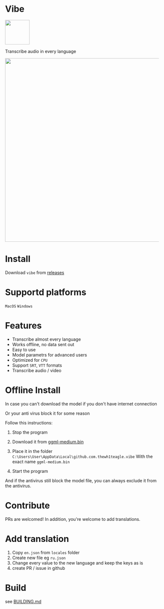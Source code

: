 

# Vibe 
<img src="https://github.com/thewh1teagle/vibe/assets/61390950/5992e90b-f602-4155-bfe2-ccec3ae4268a" width=80>


Transcribe audio in every language

<img src="https://github.com/thewh1teagle/vibe/assets/61390950/ece19b81-26c6-4c13-81de-33175bb898d9" width=600>

# Install

Download `vibe` from [releases](https://github.com/thewh1teagle/vibe/releases)

# Supportd platforms
`MacOS`
`Windows`

# Features
- Transcribe almost every language
- Works offline, no data sent out
- Easy to use
- Model parametrs for advanced users
- Optimized for `CPU`
- Support `SRT`, `VTT` formats
- Transcribe audio / video


# Offline Install

In case you can't download the model if you don't have internet connection

Or your anti virus block it for some reason

Follow this instructions:

1. Stop the program

2. Download it from [ggml-medium.bin](https://huggingface.co/ggerganov/whisper.cpp/resolve/main/ggml-medium.bin?download=true)

3. Place it in the folder `C:\Users\User\AppData\Local\github.com.thewh1teagle.vibe` With the exact name `ggml-medium.bin`

4. Start the program

And if the antivirus still block the model file, you can always exclude it from the antivirus.

# Contribute
PRs are welcomed!
In addition, you're welcome to add translations.

# Add translation
1. Copy `en.json` from `locales` folder
2. Create new file eg `ru.json`
3. Change every value to the new language and keep the keys as is
4. create PR / issue in github

# Build

see [BUILDING.md](BUILDING.md)
